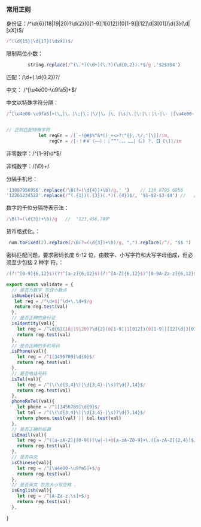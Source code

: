 
### 常用正则
身份证：/^\d{6}(18|19|20)?\d{2}(0[1-9]|1[012])(0[1-9]|[12]\d|3[01])\d{3}(\d|[xX])$/
```js
/^(\d{15}|\d{17}[\dxX])$/
```


限制两位小数：
``` javascript
		string.replace(/^(\.*)(\d+)(\.?)(\d{0,2}).*$/g ,'$2$3$4')
```
匹配：/\d+(\.\d{0,2})?/

中文： /^[\u4e00-\u9fa5]+$/

中文以特殊字符分隔：
``` javascript
/^[\u4e00-\u9fa5]+(\,|\，|\;|\；|\/|\。|\、|\s|\.|\:|\：|\-|\- |[\u4e00-\u9fa5]+)*$/


// 正则匹配特殊字符
            let regEn = /[`~!@#$%^&*()_+<>?:"{},.\/;'[\]]/im,
                regCn = /[·！#￥（——）：；“”‘、，。……|《。》？、【】[\]]/im
```

非零数字：/^[1-9]\d*$/


非纯数字：/(\D)+/

分隔手机号：
``` javascript
'13087956956'.replace(/\B(?=(\d{4})+\b)/g,' ')    // 130 8795 6956
'12261234522'.replace(/^(.{1})(.{3})(.*)(.{4})$/, '$1-$2-$3-$4') //   // 1-226-123-4522 加拿大手机号分隔
```

数字的千位分隔符表示法：
``` javascript
/\B(?=(\d{3})+\b)/g   //  "123,456,789"
```

 货币格式化。：
``` javascript
 num.toFixed(2).replace(/\B(?=(\d{3})+\b)/g, ",").replace(/^/, "$$ ")  //$ 1,888.00
```

密码匹配问题，要求密码长度 6-12 位，由数字、小写字符和大写字母组成，但必须至少包括 2 种字
符。：
``` javascript
/(?!^[0-9]{6,12}$)(?!^[a-z]{6,12}$)(?!^[A-Z]{6,12}$)^[0-9A-Za-z]{6,12}$/
```


```js
export const validate = {
  // 是否为数字 包含小数点
  isNumber(val){
   let reg = /^\d+$|^\d+\.\d+$/g
   return reg.test(val)
  },
  // 是否正确的身份证
  isIdentity(val){
    let reg = /^\d{6}(18|19|20)?\d{2}(0[1-9]|1[012])(0[1-9]|[12]\d|3[01])\d{3}(\d|[xX])$/
    return reg.test(val)
  },
  // 是否正确的手机号码
  isPhone(val){
    let reg = /^1[3456789]\d{9}$/
    return reg.test(val)
  },
  // 是否电话号码
  isTel(val){
    let reg = /^(\(\d{3,4}\)|\d{3,4}-|\s)?\d{7,14}$/
    return reg.test(val)
  },
  phoneRoTel(val){
    let phone = /^1[3456789]\d{9}$/
    let tel = /^(\(\d{3,4}\)|\d{3,4}-|\s)?\d{7,14}$/
    return phone.test(val) || tel.test(val)
  },
  // 是否正确的邮箱
  isEmail(val){
    let reg = /^([a-zA-Z]|[0-9])(\w|-)+@[a-zA-Z0-9]+\.([a-zA-Z]{2,4})$/
    return reg.test(val)
  },
  // 是否中文
  isChinese(val){
    let reg = /^[\u4e00-\u9fa5]+$/g
    return reg.test(val)
  },
  // 是否英文 包含大小写空格 . 
  isEnglish(val){
    let reg = /^[A-Za-z.\s]+$/g
    return reg.test(val)
  },
  
}

```
